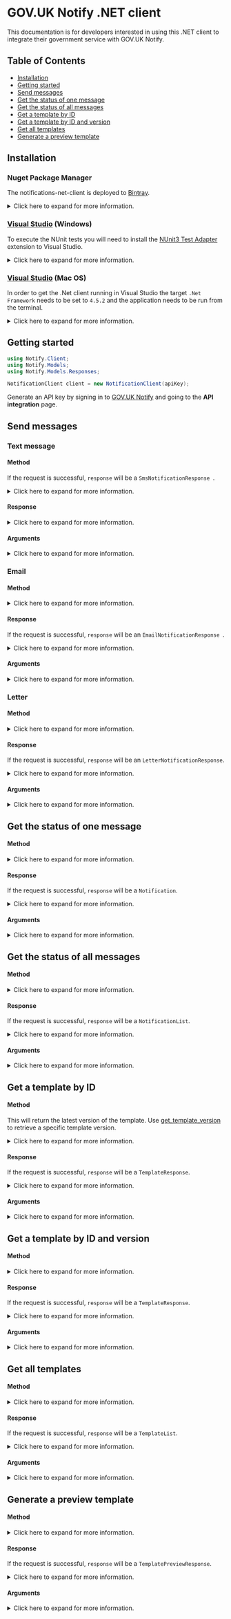 # GOV.UK Notify .NET client

This documentation is for developers interested in using this .NET client to integrate their government service with GOV.UK Notify. 

## Table of Contents

* [Installation](#installation)
* [Getting started](#getting-started)
* [Send messages](#send-messages)
* [Get the status of one message](#get-the-status-of-one-message)
* [Get the status of all messages](#get-the-status-of-all-messages)
* [Get a template by ID](#get-a-template-by-id)
* [Get a template by ID and version](#get-a-template-by-id-and-version)
* [Get all templates](#get-all-templates)
* [Generate a preview template](#generate-a-preview-template)
      
## Installation

### Nuget Package Manager

The notifications-net-client is deployed to [Bintray](https://bintray.com/gov-uk-notify/nuget/Notify). 
<details>
<summary>
Click here to expand for more information.
</summary>

Navigate to your project directory and install Notify with the following command:
```
nuget install Notify -Source https://api.bintray.com/nuget/gov-uk-notify/notifications-net-client
```

Alternatively if you are using the Nuget Package Manager in Visual Studio, add the source below to install:
```
https://api.bintray.com/nuget/gov-uk-notify/nuget
```
</details>

### [Visual Studio](https://www.visualstudio.com/) (Windows)

To execute the NUnit tests you will need to install the [NUnit3 Test Adapter](https://marketplace.visualstudio.com/items?itemName=NUnitDevelopers.NUnit3TestAdapter) extension to Visual Studio.

<details>
<summary>Click here to expand for more information.</summary>

Setting Windows Environment variables

```
SETX NOTIFY_API_URL "https://example.notify-api.url"
SETX API_KEY "example_API_test_key"
SETX FUNCTIONAL_TEST_NUMBER "valid mobile number"
SETX FUNCTIONAL_TEST_EMAIL "valid email address"
SETX EMAIL_TEMPLATE_ID "valid email_template_id"
SETX SMS_TEMPLATE_ID "valid sms_template_id"
SETX LETTER_TEMPLATE_ID "valid letter_template_id"
```
</details>

### [Visual Studio](https://www.visualstudio.com/vs/visual-studio-mac/) (Mac OS)

In order to get the .Net client running in Visual Studio the target `.Net Framework` needs to be set to `4.5.2` and the application needs to be run from the terminal.

<details>
<summary>Click here to expand for more information.</summary>

```
open -n /Applications/"Visual Studio.app"
```

Setting Mac OS Environment variables (these must be sourced before opening the Visual Application using the command above)

```
export NOTIFY_API_URL=https://example.notify-api.url
export API_KEY=example_API_test_key
export FUNCTIONAL_TEST_NUMBER=valid mobile number
export FUNCTIONAL_TEST_EMAIL=valid email address
export EMAIL_TEMPLATE_ID=valid email_template_id
export SMS_TEMPLATE_ID=valid sms_template_id
export LETTER_TEMPLATE_ID=valid letter_template_id
```
</details>

## Getting started

```csharp
using Notify.Client;
using Notify.Models;
using Notify.Models.Responses;

NotificationClient client = new NotificationClient(apiKey);
```

Generate an API key by signing in to [GOV.UK Notify](https://www.notifications.service.gov.uk) and going to the **API integration** page.

## Send messages

### Text message

#### Method 

If the request is successful, `response` will be a `SmsNotificationResponse `.

<details>
<summary>
Click here to expand for more information.
</summary>

```csharp
SmsNotificationResponse response = client.SendSms(mobileNumber, templateId, personalisation, reference);
```
</details>

#### Response

<details>
<summary>
Click here to expand for more information.
</summary>

```csharp
public String fromNumber;
public String body;
public String id;
public String reference;
public String uri;
public Template template;

public class Template {
    public String id;
    public String uri;
    public Int32 version;
}

```

Otherwise the client will raise a `Notify.Exceptions.NotifyClientException`:

|`error.status_code`|`error.message`|
|:---|:---|
|`429`|`[{`<br>`"error": "RateLimitError",`<br>`"message": "Exceeded rate limit for key type TEAM of 10 requests per 10 seconds"`<br>`}]`|
|`429`|`[{`<br>`"error": "TooManyRequestsError",`<br>`"message": "Exceeded send limits (50) for today"`<br>`}]`|
|`400`|`[{`<br>`"error": "BadRequestError",`<br>`"message": "Can"t send to this recipient using a team-only API key"`<br>`]}`|
|`400`|`[{`<br>`"error": "BadRequestError",`<br>`"message": "Can"t send to this recipient when service is in trial mode - see https://www.notifications.service.gov.uk/trial-mode"`<br>`}]`|

</details>


#### Arguments

<details>
<summary>
Click here to expand for more information.
</summary>


##### `mobileNumber`

The phone number of the recipient, only required for sms notifications.

##### `templateId`

Find by clicking **API info** for the template you want to send.

##### `reference`

An optional identifier you generate. The `reference` can be used as a unique reference for the notification. Because Notify does not require this reference to be unique you could also use this reference to identify a batch or group of notifications.

You can omit this argument if you do not require a reference for the notification.

##### `personalisation`

If a template has placeholders, you need to provide their values, for example:

```net
personalisation={
    'first_name': 'Amala',
    'reference_number': '300241',
}
```

</details>


### Email

#### Method

<details>
<summary>
Click here to expand for more information.
</summary>

```csharp
EmailNotificationResponse response = client.SendEmail(emailAddress, templateId, personalisation, reference, emailReplyToId);
```

</details>


#### Response

If the request is successful, `response` will be an `EmailNotificationResponse `.

<details>
<summary>
Click here to expand for more information.
</summary>

```csharp
public String fromEmail;
public String body;
public String subject;
public String id;
public String reference;
public String uri;
public Template template;

public class Template
{
    public String id;
    public String uri;
    public Int32 version;
}
```

Otherwise the client will raise a `Notify.Exceptions.NotifyClientException`.

|`error.status_code`|`error.message`|
|:---|:---|
|`429`|`[{`<br>`"error": "RateLimitError",`<br>`"message": "Exceeded rate limit for key type TEAM of 10 requests per 10 seconds"`<br>`}]`|
|`429`|`[{`<br>`"error": "TooManyRequestsError",`<br>`"message": "Exceeded send limits (50) for today"`<br>`}]`|
|`400`|`[{`<br>`"error": "BadRequestError",`<br>`"message": "Can"t send to this recipient using a team-only API key"`<br>`]}`|
|`400`|`[{`<br>`"error": "BadRequestError",`<br>`"message": "Can"t send to this recipient when service is in trial mode - see https://www.notifications.service.gov.uk/trial-mode"`<br>`}]`|

</details>


#### Arguments

<details>
<summary>
Click here to expand for more information.
</summary>

##### `emailAddress`

The email address of the recipient, only required for email notifications.

##### `templateId`

Find by clicking **API info** for the template you want to send.

##### `personalisation`

If a template has placeholders you need to provide their values. For example:

```csharp
Dictionary<String, dynamic> personalisation = new Dictionary<String, dynamic>
{
    { "name", "Foo" }
};
```
Otherwise the parameter can be omitted or `null` can be passed in its place.

##### `reference`

An optional identifier you generate if you don't want to use Notify's `id`. It can be used to identify a single  notification or a batch of notifications. Otherwise the parameter can be omitted or `null` can be passed in its place.

##### `emailReplyToId`

Optional. Specifies the identifier of the email reply-to address to set for the notification. The identifiers are found in your service Settings, when you 'Manage' your 'Email reply to addresses'.

If you omit this argument your default email reply-to address will be set for the notification.

</details>


### Letter

#### Method

<details>
<summary>
Click here to expand for more information.
</summary>

```csharp
Dictionary<String, dynamic> personalisation = new Dictionary<String, dynamic>
{
    { "address_line_1", "23 Foo Road" },  # required
    { "address_line_2", "Bar Town" }, # required
    { "address_line_3", "London" },
    { "postcode", "BAX S1P" } # required
      ... # any other optional address lines, or personalisation fields found in your template
};

LetterNotificationResponse response = client.SendLetter(templateId, personalisation, reference);
```

</details>


#### Response

If the request is successful, `response` will be an `LetterNotificationResponse`.
<details>
<summary>
Click here to expand for more information.
</summary>

```csharp
public String id;
public String body;
public String subject;
public String reference;
public String uri;
public Template template;

public class Template
{
    public String id;
    public String uri;
    public Int32 version;
}
```
Otherwise the client will raise a `Notify.Exceptions.NotifyClientException`.

|`error.status_code`|`error.message`|
|:---|:---|
|`429`|`[{`<br>`"error": "RateLimitError",`<br>`"message": "Exceeded rate limit for key type TEAM of 10 requests per 20 seconds"`<br>`}]`|
|`429`|`[{`<br>`"error": "TooManyRequestsError",`<br>`"message": "Exceeded send limits (50) for today"`<br>`}]`|
|`400`|`[{`<br>`"error": "BadRequestError",`<br>`"message": "Cannot send letters with a team api key"`<br>`]}`|
|`400`|`[{`<br>`"error": "BadRequestError",`<br>`"message": "Cannot send letters when service is in trial mode"`<br>`}]`|
|`400`|`[{`<br>`"error": "ValidationError",`<br>`"message": "personalisation address_line_1 is a required property"`<br>`}]`|

</details>


#### Arguments

<details>
<summary>
Click here to expand for more information.
</summary>

##### `templateId`

Find by clicking **API info** for the template you want to send.

##### `personalisation`
	
If a template has placeholders you need to provide their values. For example:

```csharp
Dictionary<String, dynamic> personalisation = new Dictionary<String, dynamic>
{
    { "name", "Foo" }
};
```
Otherwise the parameter can be omitted or `null` can be passed in its place.

##### `reference`

An optional identifier you generate if you don't want to use Notify's `id`. It can be used to identify a single  notification or a batch of notifications. Otherwise the parameter can be omitted or `null` can be passed in its place.

</details>


## Get the status of one message

#### Method

<details>
<summary>
Click here to expand for more information.
</summary>

```csharp
Notification notification = client.GetNotificationById(notificationId);
```

</details>


#### Response

If the request is successful, `response` will be a `Notification`.
<details>
<summary>
Click here to expand for more information.
</summary>

```csharp
public String id;
public String completedAt;
public String createdAt;
public String emailAddress;
public String body;
public String subject;
public String line1;
public String line2;
public String line3;
public String line4;
public String line5;
public String line6;
public String phoneNumber;
public String postcode;
public String reference;
public String sentAt;
public String status;
public Template template;
public String type;
```

Otherwise the client will raise a `Notify.Exceptions.NotifyClientException`.

|`error.status_code`|`error.message`|
|:---|:---|
|`404`|`[{`<br>`"error": "NoResultFound",`<br>`"message": "No result found"`<br>`}]`|
|`400`|`[{`<br>`"error": "ValidationError",`<br>`"message": "id is not a valid UUID"`<br>`}]`|

</details>

#### Arguments

<details>
<summary>
Click here to expand for more information.
</summary>

##### `notificationId`

The ID of the notification.

</details>

## Get the status of all messages

#### Method

<details>
<summary>
Click here to expand for more information.
</summary>

```csharp
NotificationList notifications = client.GetNotifications(templateType, status, reference, olderThanId);
```
</details>


#### Response

If the request is successful, `response` will be a `NotificationList`.
<details>
<summary>
Click here to expand for more information.
</summary>

```csharp
public List<Notification> notifications;
public Link links;

public class Link {
	public String current;
	public String next;
}

```

Otherwise the client will raise a `Notify.Exceptions.NotifyClientException`:

|`status_code`|`message`|
|:---|:---|
|`400`|`[{`<br>`"error": "ValidationError",`<br>`"message": "bad status is not one of [created, sending, delivered, pending, failed, technical-failure, temporary-failure, permanent-failure]"`<br>`}]`|
|`400`|`[{`<br>`"error": "ValidationError",`<br>`"message": "Apple is not one of [sms, email, letter]"`<br>`}]`|

</details>


#### Arguments

<details>
<summary>
Click here to expand for more information.
</summary>


##### `templateType`

If omitted all messages are returned. Otherwise you can filter by:

* `email`
* `sms`
* `letter`

##### `status`

If omitted all messages are returned. Otherwise you can filter by:

__email__

You can filter by:

* `sending` - the message is queued to be sent by the provider.
* `delivered` - the message was successfully delivered.
* `failed` - this will return all failure statuses `permanent-failure`, `temporary-failure` and `technical-failure`.
* `permanent-failure` - the provider was unable to deliver message, email does not exist; remove this recipient from your list.
* `temporary-failure` - the provider was unable to deliver message, email box was full; you can try to send the message again.
* `technical-failure` - Notify had a technical failure; you can try to send the message again.

You can omit this argument to ignore this filter.

__text message__

You can filter by:

* `sending` - the message is queued to be sent by the provider.
* `delivered` - the message was successfully delivered.
* `failed` - this will return all failure statuses `permanent-failure`, `temporary-failure` and `technical-failure`.
* `permanent-failure` - the provider was unable to deliver message, phone number does not exist; remove this recipient from your list.
* `temporary-failure` - the provider was unable to deliver message, the phone was turned off; you can try to send the message again.
* `technical-failure` - Notify had a technical failure; you can try to send the message again.

You can omit this argument to ignore this filter.

__letter__

You can filter by:

* `accepted` - the letter has been generated.
* `technical-failure` - Notify had an unexpected error while sending to our printing provider

You can omit this argument to ignore this filter.

##### `reference`

This is the `reference` you gave at the time of sending the notification. This can be omitted to ignore the filter.

##### `olderThanId`

If omitted all messages are returned. Otherwise you can filter to retrieve all notifications older than the given notification `id`.

</details>

## Get a template by ID

#### Method 

This will return the latest version of the template. Use [get_template_version](#get-a-template-by-id-and-version) to retrieve a specific template version.

<details>
<summary>
Click here to expand for more information.
</summary>

```csharp
TemplateResponse response = client.GetTemplateById(
    "templateId"
)
```
</details>


#### Response

If the request is successful, `response` will be a `TemplateResponse`.

<details>
<summary>
Click here to expand for more information.
</summary>

```csharp
public String id; 
public String name;
public String type;
public DateTime created_at;
public DateTime? updated_at;
public String created_by;
public int version;
public String body;
public String subject; // null if an sms message
```

Otherwise the client will raise a `Notify.Exceptions.NotifyClientException`.

|`status_code`|`message`|
|:---|:---|
|`404`|`[{`<br>`"error": "NoResultFound",`<br>`"message": "No result found"`<br>`}]`|

</details>


#### Arguments

<details>
<summary>
Click here to expand for more information.
</summary>

##### `templateId`

Find by clicking **API info** for the template you want to send.

</details>


## Get a template by ID and version

#### Method

<details>
<summary>
Click here to expand for more information.
</summary>

```csharp
TemplateResponse response = client.GetTemplateByIdAndVersion(
    'templateId',
    1   // integer required for version number
)
```

</details>


#### Response

If the request is successful, `response` will be a `TemplateResponse`.
<details>
<summary>
Click here to expand for more information.
</summary>

```csharp
public String id; 
public String name;
public String type;
public DateTime created_at;
public DateTime? updated_at;
public String created_by;
public int version;
public String body;
public String subject; // null if an sms message
```

Otherwise the client will raise a `Notify.Exceptions.NotifyClientException`:

|`error["status_code"]`|`error["message"]`|
|:---|:---|
|`404`|`[{`<br>`"error": "NoResultFound",`<br>`"message": "No result found"`<br>`}]`|

</details>


#### Arguments

<details>
<summary>
Click here to expand for more information.
</summary>

##### `templateId`

Find by clicking **API info** for the template you want to send.

##### `version`

The version number of the template

</details>

## Get all templates

#### Method

<details>
<summary>
Click here to expand for more information.
</summary>

```csharp
TemplateList response = client.GetAllTemplates(
    "sms" | "email" | "letter" // optional
)
```
This will return the latest version for each template. 

[See available template types](#templatetype)

</details>


#### Response

If the request is successful, `response` will be a `TemplateList`.
<details>
<summary>
Click here to expand for more information.
</summary>

```csharp
List<TemplateResponse> templates;
```

If no templates exist for a template type or there no templates for a service, the `response` will be a `TemplateList` with an empty `templates` list element:

```csharp
List<TemplateResponse> templates; // empty list of templates
```

</details>


#### Arguments

<details>
<summary>
Click here to expand for more information.
</summary>

##### `templateType`

If omitted all messages are returned. Otherwise you can filter by:

* `email`
* `sms`
* `letter`

</details>


## Generate a preview template

#### Method

<details>
<summary>
Click here to expand for more information.
</summary>

```csharp
TemplatePreviewResponse response = client.GenerateTemplatePreview(
    'templateId', 
    personalisation
)
```

</details>


#### Response

If the request is successful, `response` will be a `TemplatePreviewResponse`.

<details>
<summary>
Click here to expand for more information.
</summary>

```csharp
public String id;
public String type;
public int version;
public String body;
public String subject; // null if a sms message
```

Otherwise the client will raise a `Notify.Exceptions.NotifyClientException`:

|`error["status_code"]`|`error["message"]`|
|:---|:---|
|`400`|`[{`<br>`"error": "BadRequestError",`<br>`"message": "Missing personalisation: [name]"`<br>`}]`|
|`404`|`[{`<br>`"error": "NoResultFound",`<br>`"message": "No result found"`<br>`}]`|

</details>


#### Arguments

<details>
<summary>
Click here to expand for more information.
</summary>

##### `templateId`

Find by clicking **API info** for the template you want to send.

##### `personalisation`

If a template has placeholders you need to provide their values. For example:

```csharp
Dictionary<String, dynamic> personalisation = new Dictionary<String, dynamic>
{
    { "name", "someone" }
};
```

</details>



